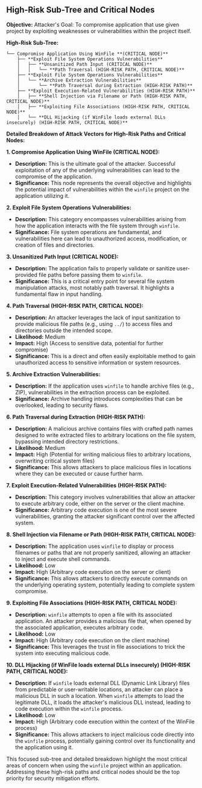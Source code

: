 ## High-Risk Sub-Tree and Critical Nodes

**Objective:**
Attacker's Goal: To compromise application that use given project by exploiting weaknesses or vulnerabilities within the project itself.

**High-Risk Sub-Tree:**

```
└── Compromise Application Using WinFile **(CRITICAL NODE)**
    ├── **Exploit File System Operations Vulnerabilities**
    │   ├── **Unsanitized Path Input (CRITICAL NODE)**
    │   │   └── **Path Traversal (HIGH-RISK PATH, CRITICAL NODE)**
    ├── **Exploit File System Operations Vulnerabilities**
    │   └── **Archive Extraction Vulnerabilities**
    │       └── **Path Traversal during Extraction (HIGH-RISK PATH)**
    ├── **Exploit Execution-Related Vulnerabilities (HIGH-RISK PATH)**
    │   ├── **Shell Injection via Filename or Path (HIGH-RISK PATH, CRITICAL NODE)**
    │   ├── **Exploiting File Associations (HIGH-RISK PATH, CRITICAL NODE)**
    │   └── **DLL Hijacking (if WinFile loads external DLLs insecurely) (HIGH-RISK PATH, CRITICAL NODE)**
```

**Detailed Breakdown of Attack Vectors for High-Risk Paths and Critical Nodes:**

**1. Compromise Application Using WinFile (CRITICAL NODE):**

* **Description:** This is the ultimate goal of the attacker. Successful exploitation of any of the underlying vulnerabilities can lead to the compromise of the application.
* **Significance:** This node represents the overall objective and highlights the potential impact of vulnerabilities within the `winfile` project on the application utilizing it.

**2. Exploit File System Operations Vulnerabilities:**

* **Description:** This category encompasses vulnerabilities arising from how the application interacts with the file system through `winfile`.
* **Significance:**  File system operations are fundamental, and vulnerabilities here can lead to unauthorized access, modification, or creation of files and directories.

**3. Unsanitized Path Input (CRITICAL NODE):**

* **Description:** The application fails to properly validate or sanitize user-provided file paths before passing them to `winfile`.
* **Significance:** This is a critical entry point for several file system manipulation attacks, most notably path traversal. It highlights a fundamental flaw in input handling.

**4. Path Traversal (HIGH-RISK PATH, CRITICAL NODE):**

* **Description:** An attacker leverages the lack of input sanitization to provide malicious file paths (e.g., using `../`) to access files and directories outside the intended scope.
* **Likelihood:** Medium
* **Impact:** High (Access to sensitive data, potential for further compromise)
* **Significance:** This is a direct and often easily exploitable method to gain unauthorized access to sensitive information or system resources.

**5. Archive Extraction Vulnerabilities:**

* **Description:**  If the application uses `winfile` to handle archive files (e.g., ZIP), vulnerabilities in the extraction process can be exploited.
* **Significance:**  Archive handling introduces complexities that can be overlooked, leading to security flaws.

**6. Path Traversal during Extraction (HIGH-RISK PATH):**

* **Description:** A malicious archive contains files with crafted path names designed to write extracted files to arbitrary locations on the file system, bypassing intended directory restrictions.
* **Likelihood:** Medium
* **Impact:** High (Potential for writing malicious files to arbitrary locations, overwriting critical system files)
* **Significance:** This allows attackers to place malicious files in locations where they can be executed or cause further harm.

**7. Exploit Execution-Related Vulnerabilities (HIGH-RISK PATH):**

* **Description:** This category involves vulnerabilities that allow an attacker to execute arbitrary code, either on the server or the client machine.
* **Significance:**  Arbitrary code execution is one of the most severe vulnerabilities, granting the attacker significant control over the affected system.

**8. Shell Injection via Filename or Path (HIGH-RISK PATH, CRITICAL NODE):**

* **Description:** The application uses `winfile` to display or process filenames or paths that are not properly sanitized, allowing an attacker to inject and execute shell commands.
* **Likelihood:** Low
* **Impact:** High (Arbitrary code execution on the server or client)
* **Significance:**  This allows attackers to directly execute commands on the underlying operating system, potentially leading to complete system compromise.

**9. Exploiting File Associations (HIGH-RISK PATH, CRITICAL NODE):**

* **Description:** `winfile` attempts to open a file with its associated application. An attacker provides a malicious file that, when opened by the associated application, executes arbitrary code.
* **Likelihood:** Low
* **Impact:** High (Arbitrary code execution on the client machine)
* **Significance:** This leverages the trust in file associations to trick the system into executing malicious code.

**10. DLL Hijacking (if WinFile loads external DLLs insecurely) (HIGH-RISK PATH, CRITICAL NODE):**

* **Description:** If `winfile` loads external DLL (Dynamic Link Library) files from predictable or user-writable locations, an attacker can place a malicious DLL in such a location. When `winfile` attempts to load the legitimate DLL, it loads the attacker's malicious DLL instead, leading to code execution within the `winfile` process.
* **Likelihood:** Low
* **Impact:** High (Arbitrary code execution within the context of the WinFile process)
* **Significance:** This allows attackers to inject malicious code directly into the `winfile` process, potentially gaining control over its functionality and the application using it.

This focused sub-tree and detailed breakdown highlight the most critical areas of concern when using the `winfile` project within an application. Addressing these high-risk paths and critical nodes should be the top priority for security mitigation efforts.